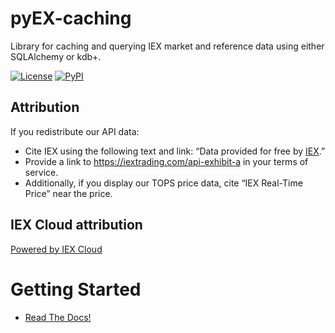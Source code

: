 # pyEX-caching
Library for caching and querying IEX market and reference data using either SQLAlchemy or kdb+.

[![License](https://img.shields.io/github/license/timkpaine/pyEX-caching.svg)](https://pypi.python.org/pypi/pyEX-caching/)
[![PyPI](https://img.shields.io/pypi/v/pyEX-caching.svg)](https://pypi.python.org/pypi/pyEX-caching/)


## Attribution
If you redistribute our API data:

- Cite IEX using the following text and link: “Data provided for free by [IEX](https://iextrading.com/developer).”
- Provide a link to https://iextrading.com/api-exhibit-a in your terms of service.
- Additionally, if you display our TOPS price data, cite “IEX Real-Time Price” near the price.

## IEX Cloud attribution
[Powered by IEX Cloud](https://iexcloud.io)



# Getting Started

- [Read The Docs!](https://pyEX-caching.readthedocs.io)
